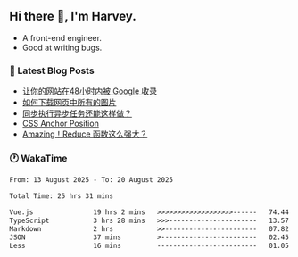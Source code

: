 ## Hi there 👋, I'm Harvey.

- A front-end engineer.
- Good at writing bugs.

### 📖 Latest Blog Posts
<!-- BLOG-POST-LIST:START -->
- [让你的网站在48小时内被 Google 收录](https://blog.izou.top/posts/google-index-script/)
- [如何下载网页中所有的图片](https://blog.izou.top/posts/download-page-img/)
- [同步执行异步任务还能这样做？](https://blog.izou.top/posts/sync-executed/)
- [CSS Anchor Position](https://blog.izou.top/posts/css-anchor/)
- [Amazing！Reduce 函数这么强大？](https://blog.izou.top/posts/reduce-usage/)
<!-- BLOG-POST-LIST:END -->

### 🕐 WakaTime
<!--START_SECTION:waka-->

```txt
From: 13 August 2025 - To: 20 August 2025

Total Time: 25 hrs 31 mins

Vue.js               19 hrs 2 mins   >>>>>>>>>>>>>>>>>>>------   74.44 %
TypeScript           3 hrs 28 mins   >>>----------------------   13.57 %
Markdown             2 hrs           >>-----------------------   07.82 %
JSON                 37 mins         >------------------------   02.45 %
Less                 16 mins         -------------------------   01.05 %
```

<!--END_SECTION:waka-->
